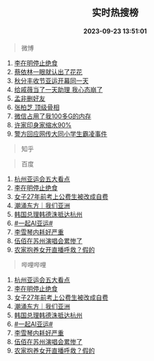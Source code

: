 <div align="center"><h2>实时热搜榜</h2><h4>2023-09-23 13:51:01</h4></div>

> 微博  

1. [李在明停止绝食](https://s.weibo.com/weibo?q=%23%E6%9D%8E%E5%9C%A8%E6%98%8E%E5%81%9C%E6%AD%A2%E7%BB%9D%E9%A3%9F%23&t=31&band_rank=1&Refer=top)<br />
2. [蔡依林一眼就认出了花花](https://s.weibo.com/weibo?q=%23%E8%94%A1%E4%BE%9D%E6%9E%97%E4%B8%80%E7%9C%BC%E5%B0%B1%E8%AE%A4%E5%87%BA%E4%BA%86%E8%8A%B1%E8%8A%B1%23&t=31&band_rank=2&Refer=top)<br />
3. [秋分丰收节亚运开幕同一天](https://s.weibo.com/weibo?q=%23%E7%A7%8B%E5%88%86%E4%B8%B0%E6%94%B6%E8%8A%82%E4%BA%9A%E8%BF%90%E5%BC%80%E5%B9%95%E5%90%8C%E4%B8%80%E5%A4%A9%23&t=31&band_rank=3&Refer=top)<br />
4. [给戚薇当了一天助理 我心态崩了](https://s.weibo.com/weibo?q=%E7%BB%99%E6%88%9A%E8%96%87%E5%BD%93%E4%BA%86%E4%B8%80%E5%A4%A9%E5%8A%A9%E7%90%86%20%E6%88%91%E5%BF%83%E6%80%81%E5%B4%A9%E4%BA%86&t=31&band_rank=4&Refer=top)<br />
5. [孟非删好友](https://s.weibo.com/weibo?q=%23%E5%AD%9F%E9%9D%9E%E5%88%A0%E5%A5%BD%E5%8F%8B%23&t=31&band_rank=5&Refer=top)<br />
6. [张柏芝 顶级骨相](https://s.weibo.com/weibo?q=%E5%BC%A0%E6%9F%8F%E8%8A%9D%20%E9%A1%B6%E7%BA%A7%E9%AA%A8%E7%9B%B8&t=31&band_rank=6&Refer=top)<br />
7. [微信占用了我100多G的内存](https://s.weibo.com/weibo?q=%23%E5%BE%AE%E4%BF%A1%E5%8D%A0%E7%94%A8%E4%BA%86%E6%88%91100%E5%A4%9AG%E7%9A%84%E5%86%85%E5%AD%98%23&t=31&band_rank=7&Refer=top)<br />
8. [许家印身家缩水90%](https://s.weibo.com/weibo?q=%23%E8%AE%B8%E5%AE%B6%E5%8D%B0%E8%BA%AB%E5%AE%B6%E7%BC%A9%E6%B0%B490%25%23&t=31&band_rank=8&Refer=top)<br />
9. [警方回应网传大同小学生霸凌事件](https://s.weibo.com/weibo?q=%23%E8%AD%A6%E6%96%B9%E5%9B%9E%E5%BA%94%E7%BD%91%E4%BC%A0%E5%A4%A7%E5%90%8C%E5%B0%8F%E5%AD%A6%E7%94%9F%E9%9C%B8%E5%87%8C%E4%BA%8B%E4%BB%B6%23&t=31&band_rank=9&Refer=top)<br />

> 知乎  


> 百度  

1. [杭州亚运会五大看点](https://www.baidu.com/s?wd=%E6%9D%AD%E5%B7%9E%E4%BA%9A%E8%BF%90%E4%BC%9A%E4%BA%94%E5%A4%A7%E7%9C%8B%E7%82%B9&sa=fyb_news&rsv_dl=fyb_news)<br />
2. [李在明停止绝食](https://www.baidu.com/s?wd=%E6%9D%8E%E5%9C%A8%E6%98%8E%E5%81%9C%E6%AD%A2%E7%BB%9D%E9%A3%9F&sa=fyb_news&rsv_dl=fyb_news)<br />
3. [女子27年前考上公费生被改成自费](https://www.baidu.com/s?wd=%E5%A5%B3%E5%AD%9027%E5%B9%B4%E5%89%8D%E8%80%83%E4%B8%8A%E5%85%AC%E8%B4%B9%E7%94%9F%E8%A2%AB%E6%94%B9%E6%88%90%E8%87%AA%E8%B4%B9&sa=fyb_news&rsv_dl=fyb_news)<br />
4. [潮涌东方｜我们亚洲](https://www.baidu.com/s?wd=%E6%BD%AE%E6%B6%8C%E4%B8%9C%E6%96%B9%EF%BD%9C%E6%88%91%E4%BB%AC%E4%BA%9A%E6%B4%B2&sa=fyb_news&rsv_dl=fyb_news)<br />
5. [韩国总理韩德洙抵达杭州](https://www.baidu.com/s?wd=%E9%9F%A9%E5%9B%BD%E6%80%BB%E7%90%86%E9%9F%A9%E5%BE%B7%E6%B4%99%E6%8A%B5%E8%BE%BE%E6%9D%AD%E5%B7%9E&sa=fyb_news&rsv_dl=fyb_news)<br />
6. [#一起AI亚运#](https://www.baidu.com/s?wd=%23%E4%B8%80%E8%B5%B7AI%E4%BA%9A%E8%BF%90%23&sa=fyb_news&rsv_dl=fyb_news)<br />
7. [李雪琴内耗好严重](https://www.baidu.com/s?wd=%E6%9D%8E%E9%9B%AA%E7%90%B4%E5%86%85%E8%80%97%E5%A5%BD%E4%B8%A5%E9%87%8D&sa=fyb_news&rsv_dl=fyb_news)<br />
8. [伍佰在苏州演唱会累惨了](https://www.baidu.com/s?wd=%E4%BC%8D%E4%BD%B0%E5%9C%A8%E8%8B%8F%E5%B7%9E%E6%BC%94%E5%94%B1%E4%BC%9A%E7%B4%AF%E6%83%A8%E4%BA%86&sa=fyb_news&rsv_dl=fyb_news)<br />
9. [农家抱养女开直播呼救？假的](https://www.baidu.com/s?wd=%E5%86%9C%E5%AE%B6%E6%8A%B1%E5%85%BB%E5%A5%B3%E5%BC%80%E7%9B%B4%E6%92%AD%E5%91%BC%E6%95%91%EF%BC%9F%E5%81%87%E7%9A%84&sa=fyb_news&rsv_dl=fyb_news)<br />

> 哔哩哔哩  

1. [杭州亚运会五大看点](https://www.baidu.com/s?wd=%E6%9D%AD%E5%B7%9E%E4%BA%9A%E8%BF%90%E4%BC%9A%E4%BA%94%E5%A4%A7%E7%9C%8B%E7%82%B9&sa=fyb_news&rsv_dl=fyb_news)<br />
2. [李在明停止绝食](https://www.baidu.com/s?wd=%E6%9D%8E%E5%9C%A8%E6%98%8E%E5%81%9C%E6%AD%A2%E7%BB%9D%E9%A3%9F&sa=fyb_news&rsv_dl=fyb_news)<br />
3. [女子27年前考上公费生被改成自费](https://www.baidu.com/s?wd=%E5%A5%B3%E5%AD%9027%E5%B9%B4%E5%89%8D%E8%80%83%E4%B8%8A%E5%85%AC%E8%B4%B9%E7%94%9F%E8%A2%AB%E6%94%B9%E6%88%90%E8%87%AA%E8%B4%B9&sa=fyb_news&rsv_dl=fyb_news)<br />
4. [潮涌东方｜我们亚洲](https://www.baidu.com/s?wd=%E6%BD%AE%E6%B6%8C%E4%B8%9C%E6%96%B9%EF%BD%9C%E6%88%91%E4%BB%AC%E4%BA%9A%E6%B4%B2&sa=fyb_news&rsv_dl=fyb_news)<br />
5. [韩国总理韩德洙抵达杭州](https://www.baidu.com/s?wd=%E9%9F%A9%E5%9B%BD%E6%80%BB%E7%90%86%E9%9F%A9%E5%BE%B7%E6%B4%99%E6%8A%B5%E8%BE%BE%E6%9D%AD%E5%B7%9E&sa=fyb_news&rsv_dl=fyb_news)<br />
6. [#一起AI亚运#](https://www.baidu.com/s?wd=%23%E4%B8%80%E8%B5%B7AI%E4%BA%9A%E8%BF%90%23&sa=fyb_news&rsv_dl=fyb_news)<br />
7. [李雪琴内耗好严重](https://www.baidu.com/s?wd=%E6%9D%8E%E9%9B%AA%E7%90%B4%E5%86%85%E8%80%97%E5%A5%BD%E4%B8%A5%E9%87%8D&sa=fyb_news&rsv_dl=fyb_news)<br />
8. [伍佰在苏州演唱会累惨了](https://www.baidu.com/s?wd=%E4%BC%8D%E4%BD%B0%E5%9C%A8%E8%8B%8F%E5%B7%9E%E6%BC%94%E5%94%B1%E4%BC%9A%E7%B4%AF%E6%83%A8%E4%BA%86&sa=fyb_news&rsv_dl=fyb_news)<br />
9. [农家抱养女开直播呼救？假的](https://www.baidu.com/s?wd=%E5%86%9C%E5%AE%B6%E6%8A%B1%E5%85%BB%E5%A5%B3%E5%BC%80%E7%9B%B4%E6%92%AD%E5%91%BC%E6%95%91%EF%BC%9F%E5%81%87%E7%9A%84&sa=fyb_news&rsv_dl=fyb_news)<br />
